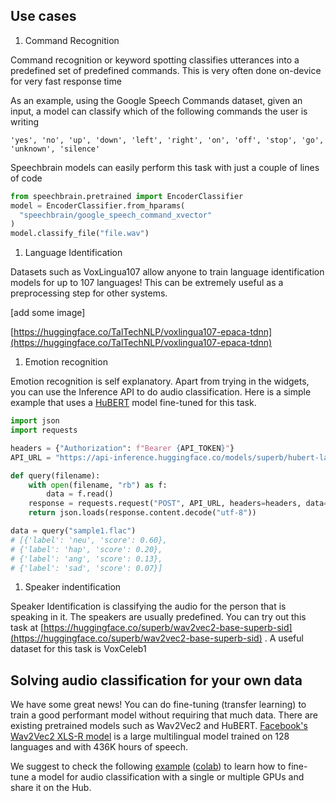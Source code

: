 ## Use cases

1. Command Recognition

Command recognition or keyword spotting classifies utterances into a predefined set of predefined commands. This is very often done on-device for very fast response time 

As an example, using the Google Speech Commands dataset, given an input, a model can classify which of the following commands the user is writing

```
'yes', 'no', 'up', 'down', 'left', 'right', 'on', 'off', 'stop', 'go', 'unknown', 'silence'
```

Speechbrain models can easily perform this task with just a couple of lines of code

```python
from speechbrain.pretrained import EncoderClassifier
model = EncoderClassifier.from_hparams(
  "speechbrain/google_speech_command_xvector"
)
model.classify_file("file.wav")
```

1. Language Identification

Datasets such as VoxLingua107 allow anyone to train language identification models for up to 107 languages! This can be extremely useful as a preprocessing step for other systems.

[add some image]

[https://huggingface.co/TalTechNLP/voxlingua107-epaca-tdnn](https://huggingface.co/TalTechNLP/voxlingua107-epaca-tdnn) 

1. Emotion recognition

Emotion recognition is self explanatory. Apart from trying in the widgets, you can use the Inference API to do audio classification. Here is a simple example that uses a [HuBERT](https://huggingface.co/superb/hubert-large-superb-er) model fine-tuned for this task.

```python
import json
import requests

headers = {"Authorization": f"Bearer {API_TOKEN}"}
API_URL = "https://api-inference.huggingface.co/models/superb/hubert-large-superb-er"

def query(filename):
    with open(filename, "rb") as f:
        data = f.read()
    response = requests.request("POST", API_URL, headers=headers, data=data)
    return json.loads(response.content.decode("utf-8"))

data = query("sample1.flac")
# [{'label': 'neu', 'score': 0.60},
# {'label': 'hap', 'score': 0.20},
# {'label': 'ang', 'score': 0.13},
# {'label': 'sad', 'score': 0.07}]
```

1. Speaker indentification

Speaker Identification is classifying the audio for the person that is speaking in it. The speakers are usually predefined. You can try out this task at [https://huggingface.co/superb/wav2vec2-base-superb-sid](https://huggingface.co/superb/wav2vec2-base-superb-sid) . A useful dataset for this task is VoxCeleb1 

## Solving audio classification for your own data

We have some great news! You can do fine-tuning (transfer learning) to train a good performant model without requiring that much data. There are existing pretrained models such as Wav2Vec2 and HuBERT. [Facebook's Wav2Vec2 XLS-R model](https://ai.facebook.com/blog/wav2vec-20-learning-the-structure-of-speech-from-raw-audio/) is a large multilingual model trained on 128 languages and with 436K hours of speech. 

We suggest to check the following [example](https://github.com/huggingface/transformers/tree/master/examples/pytorch/audio-classification) ([colab](https://colab.research.google.com/github/huggingface/notebooks/blob/master/examples/audio_classification.ipynb)) to learn how to fine-tune a model for audio classification with a single or multiple GPUs and share it on the Hub.